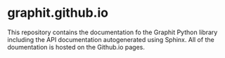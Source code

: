 # graphit.github.io

This repository contains the documentation fo the Graphit Python library including
the API documentation autogenerated using Sphinx.
All of the doumentation is hosted on the Github.io pages.

